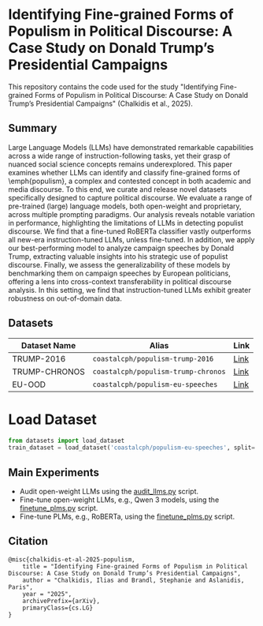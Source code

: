 # Identifying Fine-grained Forms of Populism in Political Discourse: A Case Study on Donald Trump’s Presidential Campaigns
This repository contains the code used for the study "Identifying Fine-grained Forms of Populism in Political Discourse: A Case Study on Donald Trump’s Presidential Campaigns" (Chalkidis et al., 2025).

## Summary
Large Language Models (LLMs) have demonstrated remarkable capabilities across a wide range of instruction-following tasks, yet their grasp of nuanced social science concepts remains underexplored. This paper examines whether LLMs can identify and classify fine-grained forms of \emph{populism}, a complex and contested concept in both academic and media discourse. To this end, we curate and release novel datasets specifically designed to capture political discourse. We evaluate a range of pre-trained (large) language models, both open-weight and proprietary, across multiple prompting paradigms. Our analysis reveals notable variation in performance, highlighting the limitations of LLMs in detecting populist discourse. We find that a fine-tuned RoBERTa classifier vastly outperforms all new-era instruction-tuned LLMs, unless fine-tuned. In addition, we apply our best-performing model to analyze campaign speeches by Donald Trump, extracting valuable insights into his strategic use of populist discourse. Finally, we assess the generalizability of these models by benchmarking them on campaign speeches by European politicians, offering a lens into cross-context transferability in political discourse analysis. In this setting, we find that instruction-tuned LLMs exhibit greater robustness on out-of-domain data.

## Datasets

| Dataset Name | Alias | Link |
| ------------ | ---- | ---- |
| TRUMP-2016 | `coastalcph/populism-trump-2016` | [Link](https://huggingface.co/datasets/coastalcph/populism-trump-2016) |
 | TRUMP-CHRONOS | `coastalcph/populism-trump-chronos` | [Link](https://huggingface.co/datasets/coastalcph/populism-trump-chronos)
| EU-OOD | `coastalcph/populism-eu-speeches` | [Link](https://huggingface.co/datasets/coastalcph/populism-eu-speeches)

# Load Dataset

```python 
from datasets import load_dataset
train_dataset = load_dataset('coastalcph/populism-eu-speeches', split='train')
```

## Main Experiments

- Audit open-weight LLMs using the [audit_llms.py](audit_llms/audit_llms.py) script.
- Fine-tune open-weight LLMs, e.g., Qwen 3 models, using the  [finetune_plms.py](finetune_models%2Ffinetune_plms.py) script.
- Fine-tune PLMs, e.g., RoBERTa, using the [finetune_plms.py](finetune_models%2Ffinetune_plms.py) script.

## Citation

```
@misc{chalkidis-et-al-2025-populism,
    title = "Identifying Fine-grained Forms of Populism in Political Discourse: A Case Study on Donald Trump’s Presidential Campaigns",
    author = "Chalkidis, Ilias and Brandl, Stephanie and Aslanidis, Paris",
    year = "2025",
    archivePrefix={arXiv},
    primaryClass={cs.LG}
}
```

